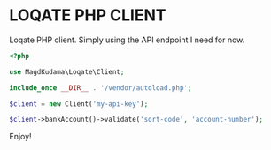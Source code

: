 LOQATE PHP CLIENT
=================

Loqate PHP client. Simply using the API endpoint I need for now.

```php
<?php

use MagdKudama\Loqate\Client;

include_once __DIR__ . '/vendor/autoload.php';

$client = new Client('my-api-key');

$client->bankAccount()->validate('sort-code', 'account-number');
```

Enjoy!
